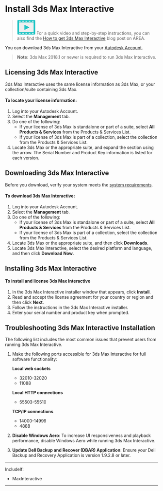 # Install 3ds Max Interactive

> ![](images/icon_video.png) For a quick video and step-by-step instructions, you can also find the <a href="http://area.autodesk.com/blogs/the-3ds-max-blog/get-3ds-max-interactive?src=fromprod" target="blank">How to get 3ds Max Interactive</a> blog post on AREA.

You can download 3ds Max Interactive from your [Autodesk Account](https://manage.autodesk.com).

>**Note:** 3ds Max 2018.1 or newer is required to run 3ds Max Interactive.

## Licensing 3ds Max Interactive

3ds Max Interactive uses the same license information as 3ds Max, or your collection/suite containing 3ds Max.

#### To locate your license information:

1.	Log into your Autodesk Account.
2.	Select the **Management** tab.
3.	Do one of the following:
	-	If your license of 3ds Max is standalone or part of a suite, select **All Products & Services** from the Products & Services List.
	-	If your license of 3ds Max is part of a collection, select the collection from the Products & Services List.
4.	Locate 3ds Max or the appropriate suite, and expand the section using the arrow. The Serial Number and Product Key information is listed for each version.

## Downloading 3ds Max Interactive

Before you download, verify your system meets the [system requirements](http://www.autodesk.com/stingray-systemreq-enu).

#### To download 3ds Max Interactive:

1.	Log into your Autodesk Account.
2.	Select the **Management** tab.
3.	Do one of the following:
	-	If your license of 3ds Max is standalone or part of a suite, select **All Products & Services** from the Products & Services List.
	-	If your license of 3ds Max is part of a collection, select the collection from the Products & Services List.
4.	Locate 3ds Max or the appropriate suite, and then click **Downloads**.
5.	Locate 3ds Max Interactive, select the desired platform and language, and then click **Download Now**.

## Installing 3ds Max Interactive

#### To install and license 3ds Max Interactive

1. In the 3ds Max Interactive installer window that appears, click **Install**.
2. Read and accept the license agreement for your country or region and then click **Next**.
3. Follow the instructions in the 3ds Max Interactive installer.
4. Enter your serial number and product key when prompted.

## Troubleshooting 3ds Max Interactive Installation

The following list includes the most common issues that prevent users from running 3ds Max Interactive.

1. Make the following ports accessible for 3ds Max Interactive for full software functionality:

	**Local web sockets**

	- 32010-32020
	- 11088

	**Local HTTP connections**

	- 55503-55510

	**TCP/IP connections**

	- 14000-14999
	- 4888

2. **Disable Windows Aero**: To increase UI responsiveness and playback performance, disable Windows Aero while running 3ds Max Interactive.

3. **Update Dell Backup and Recover (DBAR) Application**: Ensure your Dell Backup and Recovery Application is version 1.9.2.8 or later.

---
IncludeIf:
-	MaxInteractive

---
